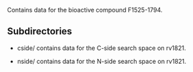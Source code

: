 Contains data for the bioactive compound F1525-1794.

## Subdirectories

- cside/ contains data for the C-side search space on rv1821.

- nside/ contains data for the N-side search space on rv1821.

